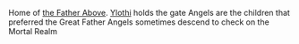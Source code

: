 Home of [the Father Above](../Religion/Deities/The%20Father%20Above.md).
[Ylothi](../Religion/Deities/Ylothi.md) holds the gate
Angels are the children that preferred the Great Father
Angels sometimes descend to check on the Mortal Realm